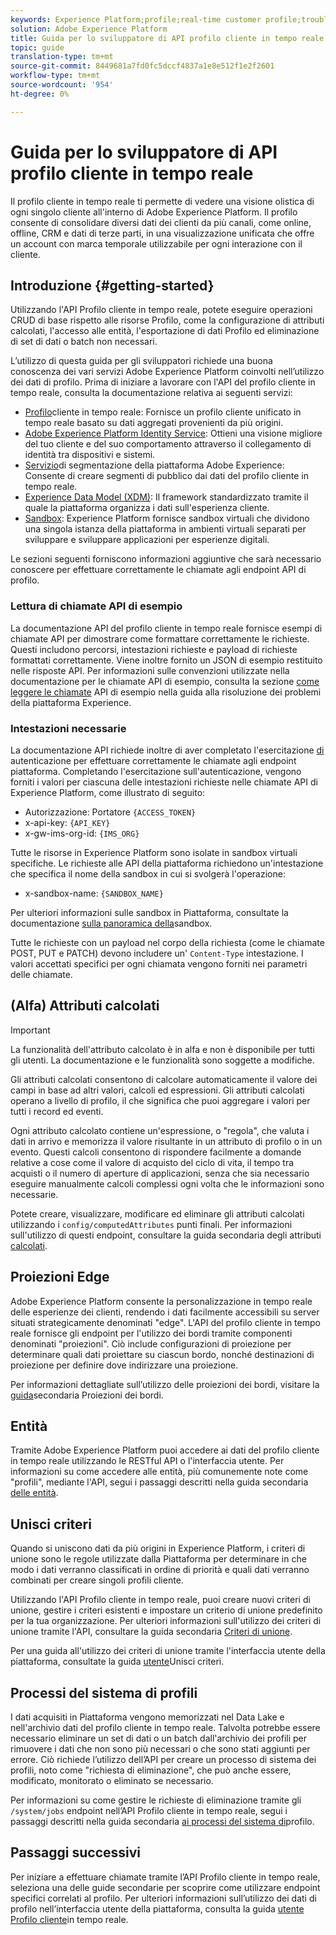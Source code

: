 ```yaml
---
keywords: Experience Platform;profile;real-time customer profile;troubleshooting;API
solution: Adobe Experience Platform
title: Guida per lo sviluppatore di API profilo cliente in tempo reale
topic: guide
translation-type: tm+mt
source-git-commit: 8449681a7fd0fc5dccf4837a1e8e512f1e2f2601
workflow-type: tm+mt
source-wordcount: '954'
ht-degree: 0%

---
```



# Guida per lo sviluppatore di API profilo cliente in tempo reale

Il profilo cliente in tempo reale ti permette di vedere una visione olistica di ogni singolo cliente all&#39;interno di Adobe Experience Platform. Il profilo consente di consolidare diversi dati dei clienti da più canali, come online, offline, CRM e dati di terze parti, in una visualizzazione unificata che offre un account con marca temporale utilizzabile per ogni interazione con il cliente.

## Introduzione {#getting-started}

Utilizzando l&#39;API Profilo cliente in tempo reale, potete eseguire operazioni CRUD di base rispetto alle risorse Profilo, come la configurazione di attributi calcolati, l&#39;accesso alle entità, l&#39;esportazione di dati Profilo ed eliminazione di set di dati o batch non necessari.

L’utilizzo di questa guida per gli sviluppatori richiede una buona conoscenza dei vari servizi Adobe Experience Platform coinvolti nell’utilizzo dei dati di profilo. Prima di iniziare a lavorare con l&#39;API del profilo cliente in tempo reale, consulta la documentazione relativa ai seguenti servizi:

* [Profilo](../home.md)cliente in tempo reale: Fornisce un profilo cliente unificato in tempo reale basato su dati aggregati provenienti da più origini.
* [Adobe Experience Platform Identity Service](../../identity-service/home.md): Ottieni una visione migliore del tuo cliente e del suo comportamento attraverso il collegamento di identità tra dispositivi e sistemi.
* [Servizio](../../segmentation/home.md)di segmentazione della piattaforma Adobe Experience: Consente di creare segmenti di pubblico dai dati del profilo cliente in tempo reale.
* [Experience Data Model (XDM)](../../xdm/home.md): Il framework standardizzato tramite il quale la piattaforma organizza i dati sull&#39;esperienza cliente.
* [Sandbox](../../sandboxes/home.md): Experience Platform fornisce sandbox virtuali che dividono una singola istanza della piattaforma in ambienti virtuali separati per sviluppare e sviluppare applicazioni per esperienze digitali.

Le sezioni seguenti forniscono informazioni aggiuntive che sarà necessario conoscere per effettuare correttamente le chiamate agli endpoint API di profilo.

### Lettura di chiamate API di esempio

La documentazione API del profilo cliente in tempo reale fornisce esempi di chiamate API per dimostrare come formattare correttamente le richieste. Questi includono percorsi, intestazioni richieste e payload di richieste formattati correttamente. Viene inoltre fornito un JSON di esempio restituito nelle risposte API. Per informazioni sulle convenzioni utilizzate nella documentazione per le chiamate API di esempio, consulta la sezione [come leggere le chiamate](../../landing/troubleshooting.md#how-do-i-format-an-api-request) API di esempio nella guida alla risoluzione dei problemi della piattaforma Experience.

### Intestazioni necessarie

La documentazione API richiede inoltre di aver completato l&#39;esercitazione [di](../../tutorials/authentication.md) autenticazione per effettuare correttamente le chiamate agli endpoint piattaforma. Completando l&#39;esercitazione sull&#39;autenticazione, vengono forniti i valori per ciascuna delle intestazioni richieste nelle chiamate API di Experience Platform, come illustrato di seguito:

* Autorizzazione: Portatore `{ACCESS_TOKEN}`
* x-api-key: `{API_KEY}`
* x-gw-ims-org-id: `{IMS_ORG}`

Tutte le risorse in Experience Platform sono isolate in sandbox virtuali specifiche. Le richieste alle API della piattaforma richiedono un&#39;intestazione che specifica il nome della sandbox in cui si svolgerà l&#39;operazione:

* x-sandbox-name: `{SANDBOX_NAME}`

Per ulteriori informazioni sulle sandbox in Piattaforma, consultate la documentazione [sulla panoramica della](../../sandboxes/home.md)sandbox.

Tutte le richieste con un payload nel corpo della richiesta (come le chiamate POST, PUT e PATCH) devono includere un&#39; `Content-Type` intestazione. I valori accettati specifici per ogni chiamata vengono forniti nei parametri delle chiamate.

## (Alfa) Attributi calcolati

>[!IMPORTANT]
>La funzionalità dell&#39;attributo calcolato è in alfa e non è disponibile per tutti gli utenti. La documentazione e le funzionalità sono soggette a modifiche.

Gli attributi calcolati consentono di calcolare automaticamente il valore dei campi in base ad altri valori, calcoli ed espressioni. Gli attributi calcolati operano a livello di profilo, il che significa che puoi aggregare i valori per tutti i record ed eventi.

Ogni attributo calcolato contiene un&#39;espressione, o &quot;regola&quot;, che valuta i dati in arrivo e memorizza il valore risultante in un attributo di profilo o in un evento. Questi calcoli consentono di rispondere facilmente a domande relative a cose come il valore di acquisto del ciclo di vita, il tempo tra acquisti o il numero di aperture di applicazioni, senza che sia necessario eseguire manualmente calcoli complessi ogni volta che le informazioni sono necessarie.

Potete creare, visualizzare, modificare ed eliminare gli attributi calcolati utilizzando i `config/computedAttributes` punti finali. Per informazioni sull&#39;utilizzo di questi endpoint, consultare la guida secondaria degli attributi [calcolati](computed-attributes.md).

## Proiezioni Edge

Adobe Experience Platform consente la personalizzazione in tempo reale delle esperienze dei clienti, rendendo i dati facilmente accessibili su server situati strategicamente denominati &quot;edge&quot;. L&#39;API del profilo cliente in tempo reale fornisce gli endpoint per l&#39;utilizzo dei bordi tramite componenti denominati &quot;proiezioni&quot;. Ciò include configurazioni di proiezione per determinare quali dati proiettare su ciascun bordo, nonché destinazioni di proiezione per definire dove indirizzare una proiezione.

Per informazioni dettagliate sull’utilizzo delle proiezioni dei bordi, visitare la [guida](edge-projections.md)secondaria Proiezioni dei bordi.

## Entità

Tramite Adobe Experience Platform puoi accedere ai dati del profilo cliente in tempo reale utilizzando le RESTful API o l&#39;interfaccia utente. Per informazioni su come accedere alle entità, più comunemente note come &quot;profili&quot;, mediante l&#39;API, segui i passaggi descritti nella guida secondaria [delle entità](entities.md).

## Unisci criteri

Quando si uniscono dati da più origini in Experience Platform, i criteri di unione sono le regole utilizzate dalla Piattaforma per determinare in che modo i dati verranno classificati in ordine di priorità e quali dati verranno combinati per creare singoli profili cliente.

Utilizzando l&#39;API Profilo cliente in tempo reale, puoi creare nuovi criteri di unione, gestire i criteri esistenti e impostare un criterio di unione predefinito per la tua organizzazione. Per ulteriori informazioni sull&#39;utilizzo dei criteri di unione tramite l&#39;API, consultare la guida secondaria [Criteri di unione](merge-policies.md).

Per una guida all&#39;utilizzo dei criteri di unione tramite l&#39;interfaccia utente della piattaforma, consultate la guida [utente](../ui/merge-policies.md)Unisci criteri.

## Processi del sistema di profili

I dati acquisiti in Piattaforma vengono memorizzati nel Data Lake e nell&#39;archivio dati del profilo cliente in tempo reale. Talvolta potrebbe essere necessario eliminare un set di dati o un batch dall&#39;archivio dei profili per rimuovere i dati che non sono più necessari o che sono stati aggiunti per errore. Ciò richiede l’utilizzo dell’API per creare un processo di sistema dei profili, noto come &quot;richiesta di eliminazione&quot;, che può anche essere, modificato, monitorato o eliminato se necessario.

Per informazioni su come gestire le richieste di eliminazione tramite gli `/system/jobs` endpoint nell’API Profilo cliente in tempo reale, segui i passaggi descritti nella guida secondaria [ai processi del sistema di](profile-system-jobs.md)profilo.

## Passaggi successivi

Per iniziare a effettuare chiamate tramite l’API Profilo cliente in tempo reale, seleziona una delle guide secondarie per scoprire come utilizzare endpoint specifici correlati al profilo. Per ulteriori informazioni sull’utilizzo dei dati di profilo nell’interfaccia utente della piattaforma, consulta la guida [utente Profilo cliente](../ui/user-guide.md)in tempo reale.